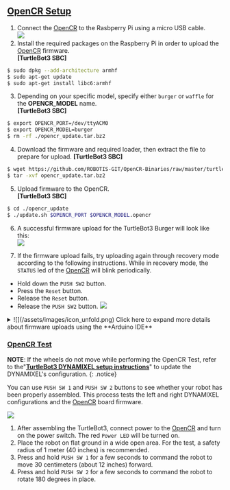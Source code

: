 
## [OpenCR Setup](#opencr-setup)

1. Connect the [OpenCR] to the Rasbperry Pi using a micro USB cable.  
![](/assets/images/platform/turtlebot3/opencr/opencr_setup.png)  
2. Install the required packages on the Raspberry Pi in order to upload the [OpenCR] firmware.  
**[TurtleBot3 SBC]**  
  ```bash  
$ sudo dpkg --add-architecture armhf  
$ sudo apt-get update  
$ sudo apt-get install libc6:armhf  
  ```  

3. Depending on your specific model, specify either `burger` or `waffle` for the **OPENCR_MODEL** name.  
**[TurtleBot3 SBC]**  
  ```bash  
$ export OPENCR_PORT=/dev/ttyACM0  
$ export OPENCR_MODEL=burger
$ rm -rf ./opencr_update.tar.bz2  
  ```  

4. Download the firmware and required loader, then extract the file to prepare for upload.
**[TurtleBot3 SBC]**  
  ```bash  
$ wget https://github.com/ROBOTIS-GIT/OpenCR-Binaries/raw/master/turtlebot3/ROS2/latest/opencr_update.tar.bz2   
$ tar -xvf opencr_update.tar.bz2 
  ```  

5. Upload firmware to the OpenCR.  
**[TurtleBot3 SBC]**  
  ```bash  
$ cd ./opencr_update  
$ ./update.sh $OPENCR_PORT $OPENCR_MODEL.opencr  
  ```  

6. A successful firmware upload for the TurtleBot3 Burger will look like this:  
  ![](/assets/images/platform/turtlebot3/opencr/shell01.png)

7. If the firmware upload fails, try uploading again through recovery mode according to the following instructions. While in recovery mode, the `STATUS` led of the [OpenCR] will blink periodically.
  - Hold down the `PUSH SW2` button.
  - Press the `Reset` button.
  - Release the `Reset` button.
  - Release the `PUSH SW2` button.
  ![](/assets/images/parts/controller/opencr10/bootloader_19.png)


<details>
<summary>
![](/assets/images/icon_unfold.png) Click here to expand more details about firmware uploads using the **Arduino IDE**
</summary>
Please be aware that the [OpenCR] board manager **does not support Arduino IDE on ARM based SBCs such as Raspberry Pi or NVidia Jetson**.  
In order to upload the [OpenCR] firmware using the Arduino IDE, please follow the below instructions on your PC.
{: .notice--danger}

1. If you are using Linux, please configure the USB ports for OpenCR use. For other operating systems (OSX or Windows), you can skip this step.
  ```bash
$ wget https://raw.githubusercontent.com/ROBOTIS-GIT/OpenCR/master/99-opencr-cdc.rules
$ sudo cp ./99-opencr-cdc.rules /etc/udev/rules.d/
$ sudo udevadm control --reload-rules
$ sudo udevadm trigger
$ sudo apt install libncurses5-dev:i386
  ```
  
2. Install Arduino IDE.
  - [Download the latest Arduino IDE](https://www.arduino.cc/en/software)

3. After completing installation, run the Arduino IDE.

4. Press `Ctrl` + `,` to open the Preferences menu

5. Enter the below address in the `Additional Boards Manager URLs`.  
  ```bash
https://raw.githubusercontent.com/ROBOTIS-GIT/OpenCR/master/arduino/opencr_release/package_opencr_index.json
  ```  
  ![](/assets/images/platform/turtlebot3/preparation/ide1.png)

6. Open the TurtleBot3 firmware. Please select the correct firmware, depending on your specific model .
  - Burger : ***File > Examples > Turtlebot3 ROS2 > turtlebot3_burger***
  - Waffle/Waffle Pi : ***File > Examples > Turtlebot3 ROS2 > turtlebot3_waffle***

7. Connect the [OpenCR] to the PC and Select ***OpenCR > OpenCR Board*** from the ***Tools > Board*** menu.

8. Select the USB port with the [OpenCR] connected from the ***Tools > Port*** menu.

9. Upload the TurtleBot3 firmware sketch with `Ctrl` + `U` or the upload icon.  
  ![](/assets/images/platform/turtlebot3/opencr/o2.png)  
  ![](/assets/images/platform/turtlebot3/opencr/o3.png)

10. If the firmware upload fails, try uploading again through recovery mode according to the following instructions. While in recovery mode, the `STATUS` led of the [OpenCR] will blink periodically.
  - Hold down the `PUSH SW2` button.
  - Press the `Reset` button.
  - Release the `Reset` button.
  - Release the `PUSH SW2` button.
  ![](/assets/images/parts/controller/opencr10/bootloader_19.png)
</details>

### [OpenCR Test](#opencr-test)

**NOTE**: If the wheels do not move while performing the OpenCR Test, refer to the"**[TurtleBot3 DYNAMIXEL setup instructions](/docs/en/platform/turtlebot3/faq/#setup-dynamixels-for-turtlebot3)**" to update the DYNAMIXEL's configuration.
{: .notice}

You can use `PUSH SW 1` and `PUSH SW 2` buttons to see whether your robot has been properly assembled. This process tests the left and right DYNAMIXEL configurations and the [OpenCR] board firmware.

![](/assets/images/platform/turtlebot3/opencr/opencr_models.png)

1. After assembling the TurtleBot3, connect power to the [OpenCR] and turn on the power switch. The red `Power LED` will be turned on.
2. Place the robot on flat ground in a wide open area. For the test, a safety radius of 1 meter (40 inches) is recommended.
3. Press and hold `PUSH SW 1` for a few seconds to command the robot to move 30 centimeters (about 12 inches) forward.
4. Press and hold `PUSH SW 2` for a few seconds to command the robot to rotate 180 degrees in place.

[OpenCR]: /docs/en/parts/controller/opencr10/
